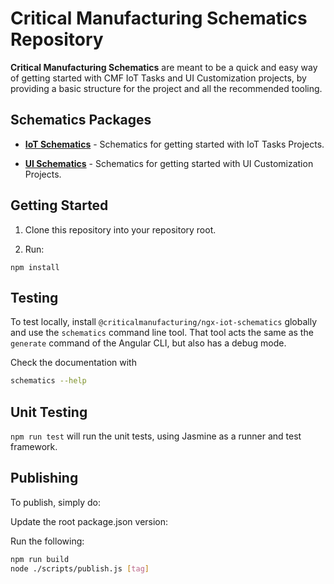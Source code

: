# **Critical Manufacturing Schematics Repository**

**Critical Manufacturing Schematics** are meant to be a quick and easy way of getting started with CMF IoT Tasks and UI Customization projects, by providing a basic structure for the project and all the recommended tooling.

## **Schematics Packages**

- [**IoT Schematics**](./packages/ngx-iot-schematics/README.md) - Schematics for getting started with IoT Tasks Projects.

- [**UI Schematics**](./packages/ngx-schematics/README.md) - Schematics for getting started with UI Customization Projects.

## **Getting Started**

1. Clone this repository into your repository root.

2. Run:

```
npm install
```

## **Testing**

To test locally, install `@criticalmanufacturing/ngx-iot-schematics` globally and use the `schematics` command line tool. That tool acts the same as the `generate` command of the Angular CLI, but also has a debug mode.

Check the documentation with

```bash
schematics --help
```

## **Unit Testing**

`npm run test` will run the unit tests, using Jasmine as a runner and test framework.

## **Publishing**

To publish, simply do:

Update the root package.json version:

Run the following:

```bash
npm run build
node ./scripts/publish.js [tag]
```
